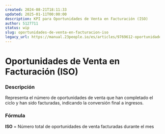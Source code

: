 ```yaml
---
created: 2024-08-21T18:11:33
updated: 2025-01-11T00:00:00
description: KPI para Oportunidades de Venta en Facturación (ISO)
author: 5127711
status: wip
slug: oportunidades-de-venta-en-facturacion-iso
legacy_url: https://manual.23people.io/es/articles/9769612-oportunidades-de-venta-en-facturacion-iso
---
```


# Oportunidades de Venta en Facturación (ISO)

### Descripción

Representa el número de oportunidades de venta que han completado el ciclo y
han sido facturadas, indicando la conversión final a ingresos.

### Fórmula

**ISO** = Número total de oportunidades de venta facturadas durante el mes
